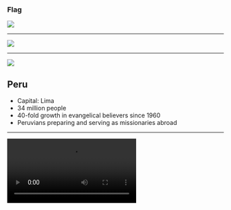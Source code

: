 ### Flag

![](https://upload.wikimedia.org/wikipedia/commons/c/cf/Flag_of_Peru.svg)

---

![](https://upload.wikimedia.org/wikipedia/commons/0/07/PER_orthographic.svg)

---

![](https://res.cloudinary.com/kiekies/image/upload/v1636918519/ccw/apjtkvcwmisoau6r8w8x.jpg)

## Peru

- Capital: Lima
- 34 million people
- 40-fold growth in evangelical believers since 1960
- Peruvians preparing and serving as missionaries abroad

---

![](https://f000.backblazeb2.com/file/ccw-prayer/peru.mp4)
